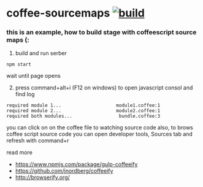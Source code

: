 coffee-sourcemaps [![build](https://travis-ci.org/daggerok/coffee-sourcemaps.svg?branch=master)](https://travis-ci.org/daggerok/coffee-sourcemaps)
=================

### this is an example, how to build stage with coffeescript source maps (:

1. build and run serber

```
npm start
```

wait until page opens

2. press command+alt+i (F12 on windows) to open javascript consol and find log

```shell
required module 1...                    module1.coffee:1
required module 2...                    module2.coffee:1 
required both modules...                 bundle.coffee:3
```

you can click on on the coffee file to watching source code
also, to brows coffee script source code you can open developer tools, Sources tab and refresh with command+r

read more

- https://www.npmjs.com/package/gulp-coffeeify
- https://github.com/jnordberg/coffeeify
- http://browserify.org/
